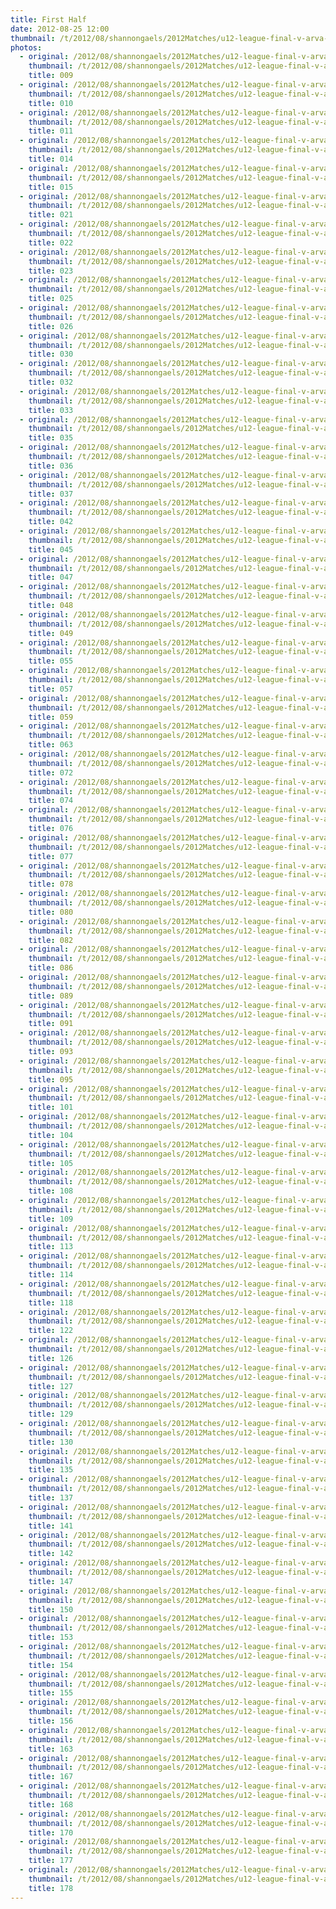 ```yaml
---
title: First Half
date: 2012-08-25 12:00
thumbnail: /t/2012/08/shannongaels/2012Matches/u12-league-final-v-arva-on-25-08-2012/first-half/009.jpg
photos:
  - original: /2012/08/shannongaels/2012Matches/u12-league-final-v-arva-on-25-08-2012/first-half/009.jpg
    thumbnail: /t/2012/08/shannongaels/2012Matches/u12-league-final-v-arva-on-25-08-2012/first-half/009.jpg
    title: 009
  - original: /2012/08/shannongaels/2012Matches/u12-league-final-v-arva-on-25-08-2012/first-half/010.jpg
    thumbnail: /t/2012/08/shannongaels/2012Matches/u12-league-final-v-arva-on-25-08-2012/first-half/010.jpg
    title: 010
  - original: /2012/08/shannongaels/2012Matches/u12-league-final-v-arva-on-25-08-2012/first-half/011.jpg
    thumbnail: /t/2012/08/shannongaels/2012Matches/u12-league-final-v-arva-on-25-08-2012/first-half/011.jpg
    title: 011
  - original: /2012/08/shannongaels/2012Matches/u12-league-final-v-arva-on-25-08-2012/first-half/014.jpg
    thumbnail: /t/2012/08/shannongaels/2012Matches/u12-league-final-v-arva-on-25-08-2012/first-half/014.jpg
    title: 014
  - original: /2012/08/shannongaels/2012Matches/u12-league-final-v-arva-on-25-08-2012/first-half/015.jpg
    thumbnail: /t/2012/08/shannongaels/2012Matches/u12-league-final-v-arva-on-25-08-2012/first-half/015.jpg
    title: 015
  - original: /2012/08/shannongaels/2012Matches/u12-league-final-v-arva-on-25-08-2012/first-half/021.jpg
    thumbnail: /t/2012/08/shannongaels/2012Matches/u12-league-final-v-arva-on-25-08-2012/first-half/021.jpg
    title: 021
  - original: /2012/08/shannongaels/2012Matches/u12-league-final-v-arva-on-25-08-2012/first-half/022.jpg
    thumbnail: /t/2012/08/shannongaels/2012Matches/u12-league-final-v-arva-on-25-08-2012/first-half/022.jpg
    title: 022
  - original: /2012/08/shannongaels/2012Matches/u12-league-final-v-arva-on-25-08-2012/first-half/023.jpg
    thumbnail: /t/2012/08/shannongaels/2012Matches/u12-league-final-v-arva-on-25-08-2012/first-half/023.jpg
    title: 023
  - original: /2012/08/shannongaels/2012Matches/u12-league-final-v-arva-on-25-08-2012/first-half/025.jpg
    thumbnail: /t/2012/08/shannongaels/2012Matches/u12-league-final-v-arva-on-25-08-2012/first-half/025.jpg
    title: 025
  - original: /2012/08/shannongaels/2012Matches/u12-league-final-v-arva-on-25-08-2012/first-half/026.jpg
    thumbnail: /t/2012/08/shannongaels/2012Matches/u12-league-final-v-arva-on-25-08-2012/first-half/026.jpg
    title: 026
  - original: /2012/08/shannongaels/2012Matches/u12-league-final-v-arva-on-25-08-2012/first-half/030.jpg
    thumbnail: /t/2012/08/shannongaels/2012Matches/u12-league-final-v-arva-on-25-08-2012/first-half/030.jpg
    title: 030
  - original: /2012/08/shannongaels/2012Matches/u12-league-final-v-arva-on-25-08-2012/first-half/032.jpg
    thumbnail: /t/2012/08/shannongaels/2012Matches/u12-league-final-v-arva-on-25-08-2012/first-half/032.jpg
    title: 032
  - original: /2012/08/shannongaels/2012Matches/u12-league-final-v-arva-on-25-08-2012/first-half/033.jpg
    thumbnail: /t/2012/08/shannongaels/2012Matches/u12-league-final-v-arva-on-25-08-2012/first-half/033.jpg
    title: 033
  - original: /2012/08/shannongaels/2012Matches/u12-league-final-v-arva-on-25-08-2012/first-half/035.jpg
    thumbnail: /t/2012/08/shannongaels/2012Matches/u12-league-final-v-arva-on-25-08-2012/first-half/035.jpg
    title: 035
  - original: /2012/08/shannongaels/2012Matches/u12-league-final-v-arva-on-25-08-2012/first-half/036.jpg
    thumbnail: /t/2012/08/shannongaels/2012Matches/u12-league-final-v-arva-on-25-08-2012/first-half/036.jpg
    title: 036
  - original: /2012/08/shannongaels/2012Matches/u12-league-final-v-arva-on-25-08-2012/first-half/037.jpg
    thumbnail: /t/2012/08/shannongaels/2012Matches/u12-league-final-v-arva-on-25-08-2012/first-half/037.jpg
    title: 037
  - original: /2012/08/shannongaels/2012Matches/u12-league-final-v-arva-on-25-08-2012/first-half/042.jpg
    thumbnail: /t/2012/08/shannongaels/2012Matches/u12-league-final-v-arva-on-25-08-2012/first-half/042.jpg
    title: 042
  - original: /2012/08/shannongaels/2012Matches/u12-league-final-v-arva-on-25-08-2012/first-half/045.jpg
    thumbnail: /t/2012/08/shannongaels/2012Matches/u12-league-final-v-arva-on-25-08-2012/first-half/045.jpg
    title: 045
  - original: /2012/08/shannongaels/2012Matches/u12-league-final-v-arva-on-25-08-2012/first-half/047.jpg
    thumbnail: /t/2012/08/shannongaels/2012Matches/u12-league-final-v-arva-on-25-08-2012/first-half/047.jpg
    title: 047
  - original: /2012/08/shannongaels/2012Matches/u12-league-final-v-arva-on-25-08-2012/first-half/048.jpg
    thumbnail: /t/2012/08/shannongaels/2012Matches/u12-league-final-v-arva-on-25-08-2012/first-half/048.jpg
    title: 048
  - original: /2012/08/shannongaels/2012Matches/u12-league-final-v-arva-on-25-08-2012/first-half/049.jpg
    thumbnail: /t/2012/08/shannongaels/2012Matches/u12-league-final-v-arva-on-25-08-2012/first-half/049.jpg
    title: 049
  - original: /2012/08/shannongaels/2012Matches/u12-league-final-v-arva-on-25-08-2012/first-half/055.jpg
    thumbnail: /t/2012/08/shannongaels/2012Matches/u12-league-final-v-arva-on-25-08-2012/first-half/055.jpg
    title: 055
  - original: /2012/08/shannongaels/2012Matches/u12-league-final-v-arva-on-25-08-2012/first-half/057.jpg
    thumbnail: /t/2012/08/shannongaels/2012Matches/u12-league-final-v-arva-on-25-08-2012/first-half/057.jpg
    title: 057
  - original: /2012/08/shannongaels/2012Matches/u12-league-final-v-arva-on-25-08-2012/first-half/059.jpg
    thumbnail: /t/2012/08/shannongaels/2012Matches/u12-league-final-v-arva-on-25-08-2012/first-half/059.jpg
    title: 059
  - original: /2012/08/shannongaels/2012Matches/u12-league-final-v-arva-on-25-08-2012/first-half/063.jpg
    thumbnail: /t/2012/08/shannongaels/2012Matches/u12-league-final-v-arva-on-25-08-2012/first-half/063.jpg
    title: 063
  - original: /2012/08/shannongaels/2012Matches/u12-league-final-v-arva-on-25-08-2012/first-half/072.jpg
    thumbnail: /t/2012/08/shannongaels/2012Matches/u12-league-final-v-arva-on-25-08-2012/first-half/072.jpg
    title: 072
  - original: /2012/08/shannongaels/2012Matches/u12-league-final-v-arva-on-25-08-2012/first-half/074.jpg
    thumbnail: /t/2012/08/shannongaels/2012Matches/u12-league-final-v-arva-on-25-08-2012/first-half/074.jpg
    title: 074
  - original: /2012/08/shannongaels/2012Matches/u12-league-final-v-arva-on-25-08-2012/first-half/076.jpg
    thumbnail: /t/2012/08/shannongaels/2012Matches/u12-league-final-v-arva-on-25-08-2012/first-half/076.jpg
    title: 076
  - original: /2012/08/shannongaels/2012Matches/u12-league-final-v-arva-on-25-08-2012/first-half/077.jpg
    thumbnail: /t/2012/08/shannongaels/2012Matches/u12-league-final-v-arva-on-25-08-2012/first-half/077.jpg
    title: 077
  - original: /2012/08/shannongaels/2012Matches/u12-league-final-v-arva-on-25-08-2012/first-half/078.jpg
    thumbnail: /t/2012/08/shannongaels/2012Matches/u12-league-final-v-arva-on-25-08-2012/first-half/078.jpg
    title: 078
  - original: /2012/08/shannongaels/2012Matches/u12-league-final-v-arva-on-25-08-2012/first-half/080.jpg
    thumbnail: /t/2012/08/shannongaels/2012Matches/u12-league-final-v-arva-on-25-08-2012/first-half/080.jpg
    title: 080
  - original: /2012/08/shannongaels/2012Matches/u12-league-final-v-arva-on-25-08-2012/first-half/082.jpg
    thumbnail: /t/2012/08/shannongaels/2012Matches/u12-league-final-v-arva-on-25-08-2012/first-half/082.jpg
    title: 082
  - original: /2012/08/shannongaels/2012Matches/u12-league-final-v-arva-on-25-08-2012/first-half/086.jpg
    thumbnail: /t/2012/08/shannongaels/2012Matches/u12-league-final-v-arva-on-25-08-2012/first-half/086.jpg
    title: 086
  - original: /2012/08/shannongaels/2012Matches/u12-league-final-v-arva-on-25-08-2012/first-half/089.jpg
    thumbnail: /t/2012/08/shannongaels/2012Matches/u12-league-final-v-arva-on-25-08-2012/first-half/089.jpg
    title: 089
  - original: /2012/08/shannongaels/2012Matches/u12-league-final-v-arva-on-25-08-2012/first-half/091.jpg
    thumbnail: /t/2012/08/shannongaels/2012Matches/u12-league-final-v-arva-on-25-08-2012/first-half/091.jpg
    title: 091
  - original: /2012/08/shannongaels/2012Matches/u12-league-final-v-arva-on-25-08-2012/first-half/093.jpg
    thumbnail: /t/2012/08/shannongaels/2012Matches/u12-league-final-v-arva-on-25-08-2012/first-half/093.jpg
    title: 093
  - original: /2012/08/shannongaels/2012Matches/u12-league-final-v-arva-on-25-08-2012/first-half/095.jpg
    thumbnail: /t/2012/08/shannongaels/2012Matches/u12-league-final-v-arva-on-25-08-2012/first-half/095.jpg
    title: 095
  - original: /2012/08/shannongaels/2012Matches/u12-league-final-v-arva-on-25-08-2012/first-half/101.jpg
    thumbnail: /t/2012/08/shannongaels/2012Matches/u12-league-final-v-arva-on-25-08-2012/first-half/101.jpg
    title: 101
  - original: /2012/08/shannongaels/2012Matches/u12-league-final-v-arva-on-25-08-2012/first-half/104.jpg
    thumbnail: /t/2012/08/shannongaels/2012Matches/u12-league-final-v-arva-on-25-08-2012/first-half/104.jpg
    title: 104
  - original: /2012/08/shannongaels/2012Matches/u12-league-final-v-arva-on-25-08-2012/first-half/105.jpg
    thumbnail: /t/2012/08/shannongaels/2012Matches/u12-league-final-v-arva-on-25-08-2012/first-half/105.jpg
    title: 105
  - original: /2012/08/shannongaels/2012Matches/u12-league-final-v-arva-on-25-08-2012/first-half/108.jpg
    thumbnail: /t/2012/08/shannongaels/2012Matches/u12-league-final-v-arva-on-25-08-2012/first-half/108.jpg
    title: 108
  - original: /2012/08/shannongaels/2012Matches/u12-league-final-v-arva-on-25-08-2012/first-half/109.jpg
    thumbnail: /t/2012/08/shannongaels/2012Matches/u12-league-final-v-arva-on-25-08-2012/first-half/109.jpg
    title: 109
  - original: /2012/08/shannongaels/2012Matches/u12-league-final-v-arva-on-25-08-2012/first-half/113.jpg
    thumbnail: /t/2012/08/shannongaels/2012Matches/u12-league-final-v-arva-on-25-08-2012/first-half/113.jpg
    title: 113
  - original: /2012/08/shannongaels/2012Matches/u12-league-final-v-arva-on-25-08-2012/first-half/114.jpg
    thumbnail: /t/2012/08/shannongaels/2012Matches/u12-league-final-v-arva-on-25-08-2012/first-half/114.jpg
    title: 114
  - original: /2012/08/shannongaels/2012Matches/u12-league-final-v-arva-on-25-08-2012/first-half/118.jpg
    thumbnail: /t/2012/08/shannongaels/2012Matches/u12-league-final-v-arva-on-25-08-2012/first-half/118.jpg
    title: 118
  - original: /2012/08/shannongaels/2012Matches/u12-league-final-v-arva-on-25-08-2012/first-half/122.jpg
    thumbnail: /t/2012/08/shannongaels/2012Matches/u12-league-final-v-arva-on-25-08-2012/first-half/122.jpg
    title: 122
  - original: /2012/08/shannongaels/2012Matches/u12-league-final-v-arva-on-25-08-2012/first-half/126.jpg
    thumbnail: /t/2012/08/shannongaels/2012Matches/u12-league-final-v-arva-on-25-08-2012/first-half/126.jpg
    title: 126
  - original: /2012/08/shannongaels/2012Matches/u12-league-final-v-arva-on-25-08-2012/first-half/127.jpg
    thumbnail: /t/2012/08/shannongaels/2012Matches/u12-league-final-v-arva-on-25-08-2012/first-half/127.jpg
    title: 127
  - original: /2012/08/shannongaels/2012Matches/u12-league-final-v-arva-on-25-08-2012/first-half/129.jpg
    thumbnail: /t/2012/08/shannongaels/2012Matches/u12-league-final-v-arva-on-25-08-2012/first-half/129.jpg
    title: 129
  - original: /2012/08/shannongaels/2012Matches/u12-league-final-v-arva-on-25-08-2012/first-half/130.jpg
    thumbnail: /t/2012/08/shannongaels/2012Matches/u12-league-final-v-arva-on-25-08-2012/first-half/130.jpg
    title: 130
  - original: /2012/08/shannongaels/2012Matches/u12-league-final-v-arva-on-25-08-2012/first-half/135.jpg
    thumbnail: /t/2012/08/shannongaels/2012Matches/u12-league-final-v-arva-on-25-08-2012/first-half/135.jpg
    title: 135
  - original: /2012/08/shannongaels/2012Matches/u12-league-final-v-arva-on-25-08-2012/first-half/137.jpg
    thumbnail: /t/2012/08/shannongaels/2012Matches/u12-league-final-v-arva-on-25-08-2012/first-half/137.jpg
    title: 137
  - original: /2012/08/shannongaels/2012Matches/u12-league-final-v-arva-on-25-08-2012/first-half/141.jpg
    thumbnail: /t/2012/08/shannongaels/2012Matches/u12-league-final-v-arva-on-25-08-2012/first-half/141.jpg
    title: 141
  - original: /2012/08/shannongaels/2012Matches/u12-league-final-v-arva-on-25-08-2012/first-half/142.jpg
    thumbnail: /t/2012/08/shannongaels/2012Matches/u12-league-final-v-arva-on-25-08-2012/first-half/142.jpg
    title: 142
  - original: /2012/08/shannongaels/2012Matches/u12-league-final-v-arva-on-25-08-2012/first-half/147.jpg
    thumbnail: /t/2012/08/shannongaels/2012Matches/u12-league-final-v-arva-on-25-08-2012/first-half/147.jpg
    title: 147
  - original: /2012/08/shannongaels/2012Matches/u12-league-final-v-arva-on-25-08-2012/first-half/150.jpg
    thumbnail: /t/2012/08/shannongaels/2012Matches/u12-league-final-v-arva-on-25-08-2012/first-half/150.jpg
    title: 150
  - original: /2012/08/shannongaels/2012Matches/u12-league-final-v-arva-on-25-08-2012/first-half/153.jpg
    thumbnail: /t/2012/08/shannongaels/2012Matches/u12-league-final-v-arva-on-25-08-2012/first-half/153.jpg
    title: 153
  - original: /2012/08/shannongaels/2012Matches/u12-league-final-v-arva-on-25-08-2012/first-half/154.jpg
    thumbnail: /t/2012/08/shannongaels/2012Matches/u12-league-final-v-arva-on-25-08-2012/first-half/154.jpg
    title: 154
  - original: /2012/08/shannongaels/2012Matches/u12-league-final-v-arva-on-25-08-2012/first-half/155.jpg
    thumbnail: /t/2012/08/shannongaels/2012Matches/u12-league-final-v-arva-on-25-08-2012/first-half/155.jpg
    title: 155
  - original: /2012/08/shannongaels/2012Matches/u12-league-final-v-arva-on-25-08-2012/first-half/156.jpg
    thumbnail: /t/2012/08/shannongaels/2012Matches/u12-league-final-v-arva-on-25-08-2012/first-half/156.jpg
    title: 156
  - original: /2012/08/shannongaels/2012Matches/u12-league-final-v-arva-on-25-08-2012/first-half/163.jpg
    thumbnail: /t/2012/08/shannongaels/2012Matches/u12-league-final-v-arva-on-25-08-2012/first-half/163.jpg
    title: 163
  - original: /2012/08/shannongaels/2012Matches/u12-league-final-v-arva-on-25-08-2012/first-half/167.jpg
    thumbnail: /t/2012/08/shannongaels/2012Matches/u12-league-final-v-arva-on-25-08-2012/first-half/167.jpg
    title: 167
  - original: /2012/08/shannongaels/2012Matches/u12-league-final-v-arva-on-25-08-2012/first-half/168.jpg
    thumbnail: /t/2012/08/shannongaels/2012Matches/u12-league-final-v-arva-on-25-08-2012/first-half/168.jpg
    title: 168
  - original: /2012/08/shannongaels/2012Matches/u12-league-final-v-arva-on-25-08-2012/first-half/170.jpg
    thumbnail: /t/2012/08/shannongaels/2012Matches/u12-league-final-v-arva-on-25-08-2012/first-half/170.jpg
    title: 170
  - original: /2012/08/shannongaels/2012Matches/u12-league-final-v-arva-on-25-08-2012/first-half/177.jpg
    thumbnail: /t/2012/08/shannongaels/2012Matches/u12-league-final-v-arva-on-25-08-2012/first-half/177.jpg
    title: 177
  - original: /2012/08/shannongaels/2012Matches/u12-league-final-v-arva-on-25-08-2012/first-half/178.jpg
    thumbnail: /t/2012/08/shannongaels/2012Matches/u12-league-final-v-arva-on-25-08-2012/first-half/178.jpg
    title: 178
---
```

